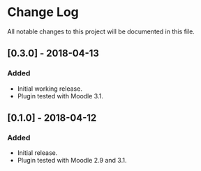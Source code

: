# Change Log
All notable changes to this project will be documented in this file.

## [0.3.0] - 2018-04-13
### Added
- Initial working release.
- Plugin tested with Moodle 3.1.

## [0.1.0] - 2018-04-12
### Added
- Initial release.
- Plugin tested with Moodle 2.9 and 3.1.
